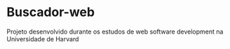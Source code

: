 # Buscador-web
Projeto desenvolvido durante os estudos de web software development na Universidade de Harvard
